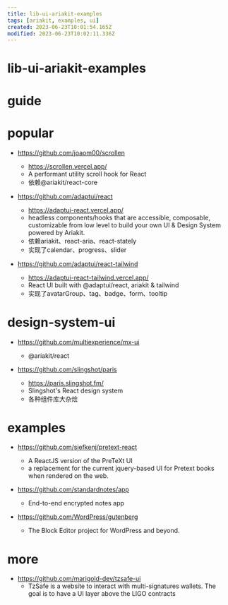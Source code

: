 ```yaml
---
title: lib-ui-ariakit-examples
tags: [ariakit, examples, ui]
created: 2023-06-23T10:01:54.165Z
modified: 2023-06-23T10:02:11.336Z
---
```


# lib-ui-ariakit-examples

# guide

# popular
- https://github.com/joaom00/scrollen
  - https://scrollen.vercel.app/
  - A performant utility scroll hook for React
  - 依赖@ariakit/react-core

- https://github.com/adaptui/react
  - https://adaptui-react.vercel.app/
  - headless components/hooks that are accessible, composable, customizable from low level to build your own UI & Design System powered by Ariakit.
  - 依赖ariakit、react-aria、react-stately
  - 实现了calendar、progress、slider
- https://github.com/adaptui/react-tailwind
  - https://adaptui-react-tailwind.vercel.app/
  - React UI built with @adaptui/react, ariakit & tailwind
  - 实现了avatarGroup、tag、badge、form、tooltip
# design-system-ui
- https://github.com/multiexperience/mx-ui
  - @ariakit/react

- https://github.com/slingshot/paris
  - https://paris.slingshot.fm/
  - Slingshot's React design system
  - 各种组件库大杂烩
# examples
- https://github.com/siefkenj/pretext-react
  - A ReactJS version of the PreTeXt UI
  - a replacement for the current jquery-based UI for Pretext books when rendered on the web.

- https://github.com/standardnotes/app
  - End-to-end encrypted notes app

- https://github.com/WordPress/gutenberg
  - The Block Editor project for WordPress and beyond. 
# more
- https://github.com/marigold-dev/tzsafe-ui
  - TzSafe is a website to interact with multi-signatures wallets. The goal is to have a UI layer above the LIGO contracts
